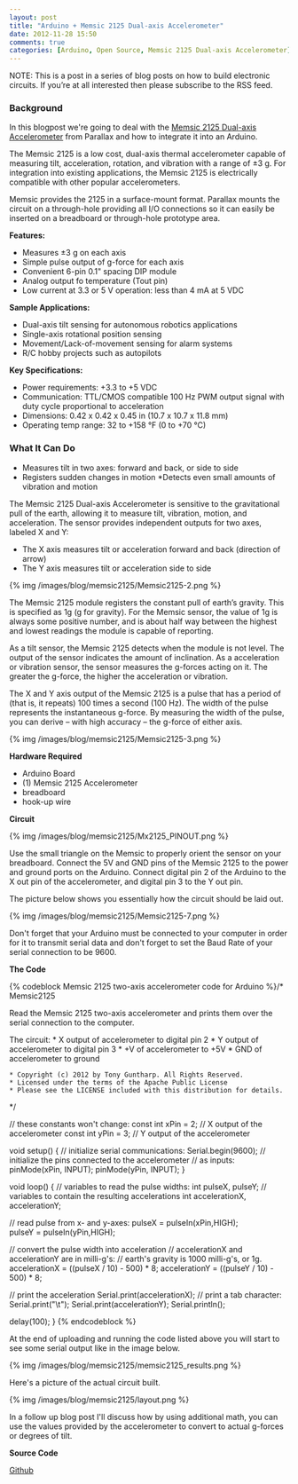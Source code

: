 ```yaml
---
layout: post
title: "Arduino + Memsic 2125 Dual-axis Accelerometer"
date: 2012-11-28 15:50
comments: true
categories: [Arduino, Open Source, Memsic 2125 Dual-axis Accelerometer]
---
```


<div class="info">NOTE: This is a post in a series of blog posts on how to build electronic circuits. If you’re at 
all interested then please subscribe to the RSS feed.</div>

### Background 

In this blogpost we're going to deal with the [Memsic 2125 Dual-axis Accelerometer](http://learn.parallax.com/KickStart/28017) from Parallax and how to integrate 
it into an Arduino.

The Memsic 2125 is a low cost, dual-axis thermal accelerometer capable of measuring tilt, acceleration, rotation, 
and vibration with a range of ±3 g. For integration into existing applications, the Memsic 2125 is electrically 
compatible with other popular accelerometers.
<!-- more -->
Memsic provides the 2125 in a surface-mount format. Parallax mounts the circuit on a through-hole providing all 
I/O connections so it can easily be inserted on a breadboard or through-hole prototype area.

__Features:__

* Measures ±3 g on each axis
* Simple pulse output of g-force for each axis
* Convenient 6-pin 0.1" spacing DIP module
* Analog output fo temperature (Tout pin)
* Low current at 3.3 or 5 V operation: less than 4 mA at 5 VDC
	
__Sample Applications:__

* Dual-axis tilt sensing for autonomous robotics applications
* Single-axis rotational position sensing
* Movement/Lack-of-movement sensing for alarm systems
* R/C hobby projects such as autopilots

__Key Specifications:__

* Power requirements: +3.3 to +5 VDC
* Communication: TTL/CMOS compatible 100 Hz PWM output signal with duty cycle proportional to acceleration
* Dimensions: 0.42 x 0.42 x 0.45 in (10.7 x 10.7 x 11.8 mm)
* Operating temp range: 32 to +158 °F (0 to +70 °C)

### What It Can Do

* Measures tilt in two axes: forward and back, or side to side
* Registers sudden changes in motion
*Detects even small amounts of vibration and motion

The Memsic 2125 Dual-axis Accelerometer is sensitive to the gravitational pull of the earth, allowing it to measure 
tilt, vibration, motion, and acceleration. The sensor provides independent outputs for two axes, labeled X and Y:

* The X axis measures tilt or acceleration forward and back (direction of arrow)
* The Y axis measures tilt or acceleration side to side

{% img /images/blog/memsic2125/Memsic2125-2.png %}

The Memsic 2125 module registers the constant pull of earth’s gravity. This is specified as 1g (g for gravity). For 
the Memsic sensor, the value of 1g is always some positive number, and is about half way between the highest and 
lowest readings the module is capable of reporting.

As a tilt sensor, the Memsic 2125 detects when the module is not level. The output of the sensor indicates the amount 
of inclination. As a acceleration or vibration sensor, the sensor measures the g-forces acting on it. The greater the 
g-force, the higher the acceleration or vibration.

The X and Y axis output of the Memsic 2125 is a pulse that has a period of (that is, it repeats) 100 times a second 
(100 Hz). The width of the pulse represents the instantaneous g-force. By measuring the width of the pulse, you can 
derive – with high accuracy – the g-force of either axis.

{% img /images/blog/memsic2125/Memsic2125-3.png %}

__Hardware Required__

* Arduino Board
* (1) Memsic 2125 Accelerometer
* breadboard
* hook-up wire

__Circuit__

{% img /images/blog/memsic2125/Mx2125_PINOUT.png %}

Use the small triangle on the Memsic to properly orient the sensor on your breadboard. Connect the 5V and GND pins 
of the Memsic 2125 to the power and ground ports on the Arduino. Connect digital pin 2 of the Arduino to the X out 
pin of the accelerometer, and digital pin 3 to the Y out pin.

The picture below shows you essentially how the circuit should be laid out.

{% img /images/blog/memsic2125/Memsic2125-7.png %}

Don't forget that your Arduino must be connected to your computer in order for it to transmit serial data and 
don't forget to set the Baud Rate of your serial connection to be 9600.

__The Code__

{% codeblock Memsic 2125 two-axis accelerometer code for Arduino %}/*
   Memsic2125
   
   Read the Memsic 2125 two-axis accelerometer and prints them over the serial connection to the
   computer.
   
   The circuit:
    * X output of accelerometer to digital pin 2
    * Y output of accelerometer to digital pin 3
    * +V of accelerometer to +5V
    * GND of accelerometer to ground

    * Copyright (c) 2012 by Tony Guntharp. All Rights Reserved.
    * Licensed under the terms of the Apache Public License
    * Please see the LICENSE included with this distribution for details.

 */
 
 // these constants won't change:
const int xPin = 2;     // X output of the accelerometer
const int yPin = 3;     // Y output of the accelerometer

void setup() {
  // initialize serial communications:
  Serial.begin(9600);
  // initialize the pins connected to the accelerometer
  // as inputs:
  pinMode(xPin, INPUT);
  pinMode(yPin, INPUT);
}

void loop() {
  // variables to read the pulse widths:
  int pulseX, pulseY;
  // variables to contain the resulting accelerations
  int accelerationX, accelerationY;
  
  // read pulse from x- and y-axes:
  pulseX = pulseIn(xPin,HIGH);  
  pulseY = pulseIn(yPin,HIGH);
  
  // convert the pulse width into acceleration
  // accelerationX and accelerationY are in milli-g's: 
  // earth's gravity is 1000 milli-g's, or 1g.
  accelerationX = ((pulseX / 10) - 500) * 8;
  accelerationY = ((pulseY / 10) - 500) * 8;

  // print the acceleration
  Serial.print(accelerationX);
  // print a tab character:
  Serial.print("\t");
  Serial.print(accelerationY);
  Serial.println();

  delay(100);
}
{% endcodeblock %}

At the end of uploading and running the code listed above you will start to see some serial output like in the 
image below.

{% img /images/blog/memsic2125/memsic2125_results.png %}

Here's a picture of the actual circuit built.

{% img /images/blog/memsic2125/layout.png %}

In a follow up blog post I'll discuss how by using additional math, you can use the values provided by the 
accelerometer to convert to actual g-forces or degrees of tilt. 

__Source Code__

[Github](https://github.com/fusion94/Memsic2125_Arduino)
